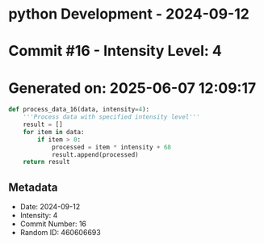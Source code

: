 ﻿# python Development - 2024-09-12
# Commit #16 - Intensity Level: 4
# Generated on: 2025-06-07 12:09:17
```python
def process_data_16(data, intensity=4):
    '''Process data with specified intensity level'''
    result = []
    for item in data:
        if item > 0:
            processed = item * intensity + 68
            result.append(processed)
    return result
```
## Metadata
- Date: 2024-09-12
- Intensity: 4
- Commit Number: 16
- Random ID: 460606693
